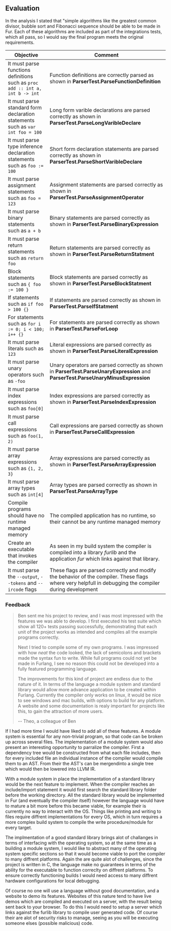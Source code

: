 ## Evaluation
In the analysis I stated that "simple algorithms like the greatest common divisor, bubble sort and Fibonacci sequence should be able to be made in Fur. Each of these algorithms are included as part of the integrations tests, which all pass, so I would say the final program meets the original requirements.

| Objective | Comment |
| --- | --- |
| It must parse functions definitions such as `proc add :: int a, int b -> int` | Function definitions are correctly parsed as shown in __ParserTest.ParseFunctionDefinition__ |
| It must parse standard form declaration statements such as `var int foo = 100` | Long form varible declarations are parsed correctly as shown in __ParserTest.ParseLongVaribleDeclare__ |
| It must parse type inference declaration statements such as `foo := 100` | Short form declaration statements are parsed correctly as shown in __ParserTest.ParseShortVaribleDeclare__ |
| It must parse assignment statements such as `foo = 123` | Assignment statements are parsed correctly as shown in __ParserTest.ParseAssignmentOperator__ |
| It must parse binary statements such as `a + b` | Binary statements are parsed correctly as shown in __ParserTest.ParseBinaryExpression__ |
| It must parse return statements such as `return foo` | Return statements are parsed correctly as shown in __ParserTest.ParseReturnStatment__ |
| Block statements such as `{ foo := 100 }` | Block statements are parsed correctly as shown in __ParserTest.ParseBlockStatment__ |
| If statements such as `if foo > 100 {}` | If statements are parsed correctly as shown in __ParserTest.ParseIfStatment__ |
| For statements such as `for i := 0; i < 100; i++ {}` | For statements are parsed correctly as shown in __ParserTest.ParseForLoop__ |
| It must parse literals such as `123` | Literal expressions are parsed correctly as shown in __ParserTest.ParseLiteralExpression__ |
| It must parse unary operators such as `-foo` | Unary operators are parsed correctly as shown in __ParserTest.ParseUnaryExpression__ and __ParserTest.ParseUnaryMinusExpression__ |
| It must parse index expressions such as `foo[0]` | Index expressions are parsed correctly as shown in __ParserTest.ParseIndexExpression__ |
| It must parse call expressions such as `foo(1, 2)` | Call expressions are parsed correctly as shown in __ParserTest.ParseCallExpression__ |
| It must parse array expressions such as `{1, 2, 3}` | Array expressions are parsed correctly as shown in __ParserTest.ParseArrayExpression__ |
| It must parse array types such as `int[4]` | Array types are parsed correctly as shown in __ParserTest.ParseArrayType__ |
| Compile programs should have no runtime managed memory | The compiled application has no runtime, so their cannot be any runtime managed memory |
| Create an executable that invokes the compiler | As seen in my build system the compiler is compiled into a library _furlib_ and the application _fur_ which links against that library. |
| It must parse the `--output`, `--tokens` and `--ircode` flags | These flags are parsed correctly and modify the behavior of the compiler. These flags where very helpfull in debugging the compiler during development | 

### Feedback
> Ben sent me his project to review, and I was most impressed with the features we was able to develop. I first executed his test suite which show all 120+ tests passing successfully, demonstrating that each unit of the project works as intended and compiles all the example programs correctly.
>
> Next I tried to compile some of my own programs. I was impressed with how _neat_ the code looked, the lack of semicolons and brackets made the syntax fun to write. While full programs could not yet be made in Furlang, I see no reason this could not be developed into a fully featured programming language.
>
> The improvements for this kind of project are endless due to the nature of it. In terms of the language a module system and standard library would allow more advance application to be created within Furlang. Currently the compiler only works on linux, it would be nice to see windows and mac builds, with options to build for any platform. A website and some documentation is realy important for projects like this, to gain the attraction of more users.
>
>-- Theo, a colleague of Ben

If I had more time I would have liked to add all of these features. A module system is essential for any non-trivial program, so that code can be broken up across several files. The implementation of a module system would also present an interesting opportunity to parralize the compiler. First a dependency tree would be constructed from what each file includes, then for every included file an individual instance of the compiler would compile them to an AST. From their the AST's can be mergendinto a single tree which would then be lowered into LLVM IR.

With a module system in place the implementation of a standard library would be the next feature to implement. When the compiler reaches an include/import statement it would first search the standard library folder before the working directory. All the standard library would be implemented in Fur (and eventually the compiler itself) however the language would have to mature a bit more before this became viable, for example their is currently no way to interact with the OS. Things like printing and writing to files require diffrent implementations for every OS, which in turn requires a more complex build system to compile the write procedure/module for every target.

The implmentation of a good standard library brings alot of challanges in terms of interfacing with the operating system, so at the same time as a building a module system, I would like to abstract many of the operating system specific sections so that it would become viable to port the compiler to many diffrent platforms. Again the are quite alot of challenges, since the project is written in C, the language make no guarantees in terms of the ability for the executable to function correclty on diffrent platforms. To ensure correctly functioning builds I would need access to many diffrent hardware configurations for local debugging.

Of course no one will use a language without good documentation, and a website to demo its features. Websites of this nature tend to have live demos which are compiled and executed on a server, with the result being sent back to your browser. To do this I would need to setup a server which links against the furlib library to compile user generated code. Of course their are alot of security risks to manage, seeing as you will be executing someone elses (possible malicious) code. 